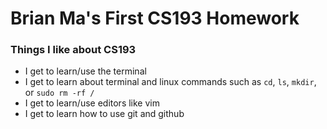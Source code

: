 # Brian Ma's First CS193 Homework

### Things I like about CS193
- I get to learn/use the terminal
- I get to learn about terminal and linux commands such as `cd`, `ls`, `mkdir`, or `sudo rm -rf /`
- I get to learn/use editors like vim
- I get to learn how to use git and github
